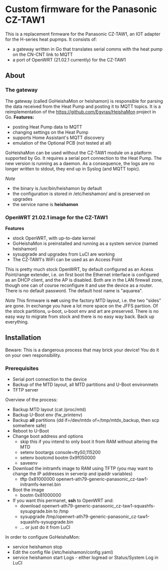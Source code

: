 
# Custom firmware for the Panasonic CZ-TAW1
This is a replacement firmware for the Panasonic CZ-TAW1, an IOT adapter for the H-series heat pupmps.
It consists of:
* a gateway written in Go that translates serial comms with the heat pump on the CN-CNT link to MQTT
* a port of OpenWRT (21.02.1 currently) for the CZ-TAW1

## About
### The gateway
The gateway (called GoHeishaMon or heishamon) is responsible for parsing the data received from the Heat Pump and posting it to MQTT topics. It is a reimplementation of the https://github.com/Egyras/HeishaMon project in Go.
**Features:**
* posting Heat Pump data to MQTT
* changing settings on the Heat Pump
* supports Home Assistant's MQTT discovery
* emulation of the Optional PCB (not tested at all)
 
GoHeishaMon can be used without the CZ-TAW1 module on a platform supported by Go. It requires a serial port connection to the Heat Pump.
The new version is running as a daemon. As a consequence, the logs are no longer written to stdout, they end up in Syslog (and MQTT topic).

*Note*
* the binary is /usr/bin/heishamon by default
* the configuration is stored in /etc/heishamon/ and is preserved on upgrades
* the service name is **heishamon**

### OpenWRT 21.02.1 image for the CZ-TAW1

**Features**
* stock OpenWRT, with up-to-date kernel
* GoHeishaMon is preinstalled and running as a system service (named heishamon) 
* sysupgrade and upgrades from LuCI are working
* The CZ-TAW1's WiFi can be used as an Access Point

This is pretty much stock OpenWRT, by default configured as an Acess Point/range extender, i.e. on first boot the Ethernet interface is configured as an DHCP client, and the AP is disabled. Both are in the LAN firewall zone, though one can of course reconfigure it and use the device as a router.
There is no default password. The default host name is "aquarea".

*Note*
This firmware is **not** using the factory MTD layout, i.e. the two "sides" are gone. In exchange you have a lot more space on the JFFS partiion. Of the stock partitions, u-boot, u-boot env and art are preserved. There is no easy way to migrate from stock and there is no easy way back. Back up everything.

## Installation
Beware: This is a dangerous process that may brick your device! You do it on your own responsibility.

### Prerequisites
* Serial port connection to the device
* Backup of the MTD layout, all MTD partitions and U-Boot environmetn
* TFTP server

Overview of the process:
* Backup MTD layout (cat /proc/mtd)
* Backup U-Boot env (fw_printenv)
* Backup **all** partitions (dd if=/dev/mtdx of=/tmp/mtdx_backup, then scp somwhere safe)
* Reboot to U-Boot
* Change boot address and options
    * skip this if you intend to only boot it from RAM without altering the MTD
    * setenv bootargs console=ttyS0,115200
    * setenv bootcmd bootm 0x9f050000
    * saveenv
* Download the initramfs image to RAM using TFTP (you may want to change the IP addresses in serverip and ipaddr variables)
    * tftp 0x81000000 openwrt-ath79-generic-panasonic_cz-taw1-initramfs-kernel.bin
* Boot the image
    * bootm 0x81000000
* If you want this permanet, **ssh** to OpenWRT and:
    * download openwrt-ath79-generic-panasonic_cz-taw1-squashfs-sysupgrade.bin to /tmp
    * sysupgrade /tmp/openwrt-ath79-generic-panasonic_cz-taw1-squashfs-sysupgrade.bin
    * ... or just do it from LuCI

In order to configure GoHeishaMon:
* service heishamon stop
* Edit the config file (/etc/heishamon/config.yaml)
* service heishamon start
Logs - either logread or Status/System Log in LuCI
